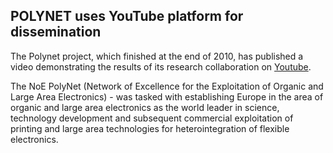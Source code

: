 ## POLYNET uses YouTube platform for dissemination

The Polynet project, which finished at the end of 2010, has published a video demonstrating the results of its research collaboration on [Youtube]( http://www.youtube.com/watch?v=kJhzZkzaNCw).
<!--break-->
The NoE PolyNet (Network of Excellence for the Exploitation of Organic and Large Area Electronics) - was tasked with establishing Europe in the area of organic and large area electronics as the world leader in science, technology development and subsequent commercial exploitation of printing and large area technologies for heterointegration of flexible electronics.